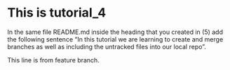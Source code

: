 # This is tutorial_4

In the same file README.md inside the heading that you created in (5) add the following sentence “In
this tutorial we are learning to create and merge branches as well as including the untracked files into
our local repo”.

This line is from feature branch.